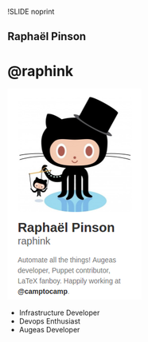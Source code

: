 !SLIDE noprint
## Raphaël Pinson

# @raphink

![Raphink](../_images-base/raphink.png)

* Infrastructure Developer
* Devops Enthusiast
* Augeas Developer
